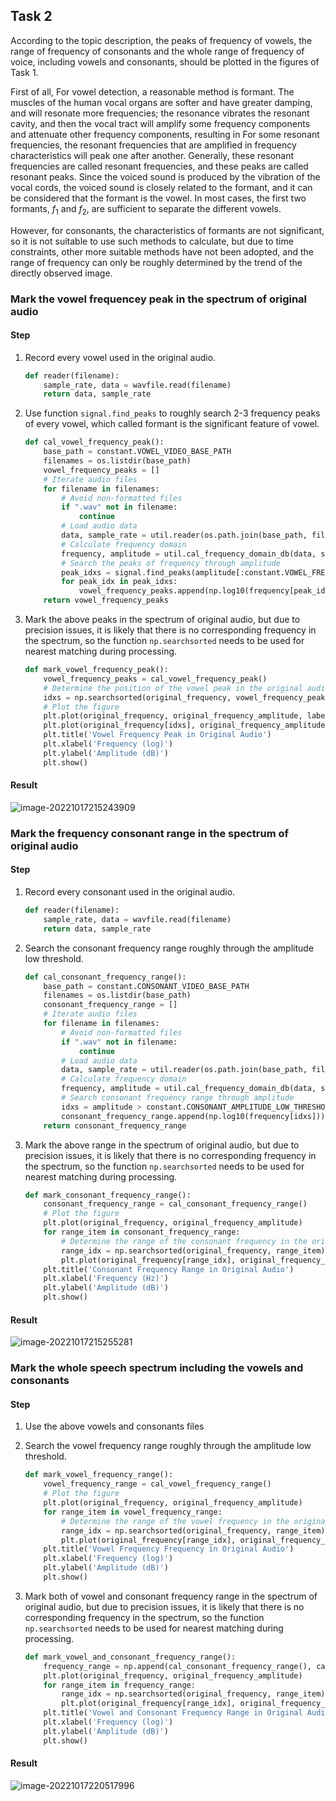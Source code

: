 ## Task 2

According to the topic description, the peaks of frequency of vowels, the range of frequency of consonants and the whole range of frequency of voice, including vowels and consonants, should be plotted in the figures of Task 1.

First of all, For vowel detection, a reasonable method is formant. The muscles of the human vocal organs are softer and have greater damping, and will resonate more frequencies; the resonance vibrates the resonant cavity, and then the vocal tract will amplify some frequency components and attenuate other frequency components, resulting in For some resonant frequencies, the resonant frequencies that are amplified in frequency characteristics will peak one after another. Generally, these resonant frequencies are called resonant frequencies, and these peaks are called resonant peaks. Since the voiced sound is produced by the vibration of the vocal cords, the voiced sound is closely related to the formant, and it can be considered that the formant is the vowel. In most cases, the first two formants, $f_1$ and $f_2$, are sufficient to separate the different vowels.

However, for consonants, the characteristics of formants are not significant, so it is not suitable to use such methods to calculate, but due to time constraints, other more suitable methods have not been adopted, and the range of frequency can only be roughly determined by the trend of the directly observed image.

### Mark the vowel frequencey peak in the spectrum of original audio

#### Step

1. Record every vowel used in the original audio.

   ```python
   def reader(filename):
       sample_rate, data = wavfile.read(filename)
       return data, sample_rate
   ```

1. Use function `signal.find_peaks` to roughly search 2-3 frequency peaks of every vowel, which called formant is the significant feature of vowel.

   ```python
   def cal_vowel_frequency_peak():
       base_path = constant.VOWEL_VIDEO_BASE_PATH
       filenames = os.listdir(base_path)
       vowel_frequency_peaks = []
       # Iterate audio files
       for filename in filenames:
           # Avoid non-formatted files
           if ".wav" not in filename:
               continue
           # Load audio data
           data, sample_rate = util.reader(os.path.join(base_path, filename))
           # Calculate frequency domain
           frequency, amplitude = util.cal_frequency_domain_db(data, sample_rate)
           # Search the peaks of frequency through amplitude
           peak_idxs = signal.find_peaks(amplitude[:constant.VOWEL_FREQUENCY_HIGH_THRESHOLD], distance=1000)[0]
           for peak_idx in peak_idxs:
               vowel_frequency_peaks.append(np.log10(frequency[peak_idx]))
       return vowel_frequency_peaks
   ```

1. Mark the above peaks in the spectrum of original audio, but due to precision issues, it is likely that there is no corresponding frequency in the spectrum, so the function `np.searchsorted` needs to be used for nearest matching during processing.

   ```python
   def mark_vowel_frequency_peak():
       vowel_frequency_peaks = cal_vowel_frequency_peak()
       # Determine the position of the vowel peak in the original audio frequency
       idxs = np.searchsorted(original_frequency, vowel_frequency_peaks)
       # Plot the figure
       plt.plot(original_frequency, original_frequency_amplitude, label='Original Audio')
       plt.plot(original_frequency[idxs], original_frequency_amplitude[idxs], 'r.', label='Vowel Frequency Peak')
       plt.title('Vowel Frequency Peak in Original Audio')
       plt.xlabel('Frequency (log)')
       plt.ylabel('Amplitude (dB)')
       plt.show()
   ```

#### Result

![image-20221017215243909](https://chrisgray.oss-cn-beijing.aliyuncs.com/Imageshack/image-20221017215243909.png)

### Mark the frequency consonant range in the spectrum of original audio

#### Step

1. Record every consonant used in the original audio.

   ```python
   def reader(filename):
       sample_rate, data = wavfile.read(filename)
       return data, sample_rate
   ```

1. Search the consonant frequency range roughly through the amplitude low threshold.

   ```python
   def cal_consonant_frequency_range():
       base_path = constant.CONSONANT_VIDEO_BASE_PATH
       filenames = os.listdir(base_path)
       consonant_frequency_range = []
       # Iterate audio files
       for filename in filenames:
           # Avoid non-formatted files
           if ".wav" not in filename:
               continue
           # Load audio data
           data, sample_rate = util.reader(os.path.join(base_path, filename))
           # Calculate frequency domain
           frequency, amplitude = util.cal_frequency_domain_db(data, sample_rate)
           # Search consonant frequency range through amplitude
           idxs = amplitude > constant.CONSONANT_AMPLITUDE_LOW_THRESHOLD
           consonant_frequency_range.append(np.log10(frequency[idxs]))
       return consonant_frequency_range
   ```

1. Mark the above range in the spectrum of original audio, but due to precision issues, it is likely that there is no corresponding frequency in the spectrum, so the function `np.searchsorted` needs to be used for nearest matching during processing.

   ```python
   def mark_consonant_frequency_range():
       consonant_frequency_range = cal_consonant_frequency_range()
       # Plot the figure
       plt.plot(original_frequency, original_frequency_amplitude)
       for range_item in consonant_frequency_range:
           # Determine the range of the consonant frequency in the original audio frequency
           range_idx = np.searchsorted(original_frequency, range_item)
           plt.plot(original_frequency[range_idx], original_frequency_amplitude[range_idx], 'r.', label='Consonant Frequency Range')
       plt.title('Consonant Frequency Range in Original Audio')
       plt.xlabel('Frequency (Hz)')
       plt.ylabel('Amplitude (dB)')
       plt.show()
   ```

#### Result

![image-20221017215255281](https://chrisgray.oss-cn-beijing.aliyuncs.com/Imageshack/image-20221017215255281.png)

### Mark the whole speech spectrum including the vowels and consonants

#### Step

1. Use the above vowels and consonants files

1. Search the vowel frequency range roughly through the amplitude low threshold.

   ```python
   def mark_vowel_frequency_range():
       vowel_frequency_range = cal_vowel_frequency_range()
       # Plot the figure
       plt.plot(original_frequency, original_frequency_amplitude)
       for range_item in vowel_frequency_range:
           # Determine the range of the vowel frequency in the original audio frequency
           range_idx = np.searchsorted(original_frequency, range_item)
           plt.plot(original_frequency[range_idx], original_frequency_amplitude[range_idx], 'r.', label='Consonant Frequency Range')
       plt.title('Vowel Frequency Frequency in Original Audio')
       plt.xlabel('Frequency (log)')
       plt.ylabel('Amplitude (dB)')
       plt.show()
   ```

1. Mark both of vowel and consonant frequency range in the spectrum of original audio, but due to precision issues, it is likely that there is no corresponding frequency in the spectrum, so the function `np.searchsorted` needs to be used for nearest matching during processing.

   ```python
   def mark_vowel_and_consonant_frequency_range():
       frequency_range = np.append(cal_consonant_frequency_range(), cal_vowel_frequency_range())
       plt.plot(original_frequency, original_frequency_amplitude)
       for range_item in frequency_range:
           range_idx = np.searchsorted(original_frequency, range_item)
           plt.plot(original_frequency[range_idx], original_frequency_amplitude[range_idx], 'r.', label='Vowel and Consonant Frequency Range')
       plt.title('Vowel and Consonant Frequency Range in Original Audio')
       plt.xlabel('Frequency (log)')
       plt.ylabel('Amplitude (dB)')
       plt.show()
   ```

#### Result

![image-20221017220517996](https://chrisgray.oss-cn-beijing.aliyuncs.com/Imageshack/image-20221017220517996.png)
